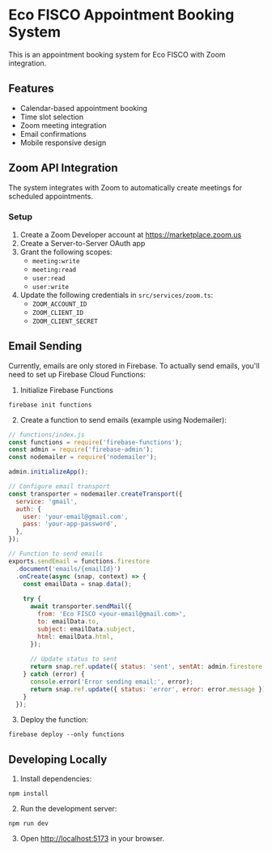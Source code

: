 # Eco FISCO Appointment Booking System

This is an appointment booking system for Eco FISCO with Zoom integration.

## Features

- Calendar-based appointment booking
- Time slot selection
- Zoom meeting integration
- Email confirmations
- Mobile responsive design

## Zoom API Integration

The system integrates with Zoom to automatically create meetings for scheduled appointments. 

### Setup

1. Create a Zoom Developer account at https://marketplace.zoom.us
2. Create a Server-to-Server OAuth app
3. Grant the following scopes:
   - `meeting:write`
   - `meeting:read`
   - `user:read`
   - `user:write`
4. Update the following credentials in `src/services/zoom.ts`:
   - `ZOOM_ACCOUNT_ID`
   - `ZOOM_CLIENT_ID`
   - `ZOOM_CLIENT_SECRET`

## Email Sending

Currently, emails are only stored in Firebase. To actually send emails, you'll need to set up Firebase Cloud Functions:

1. Initialize Firebase Functions
```
firebase init functions
```

2. Create a function to send emails (example using Nodemailer):
```javascript
// functions/index.js
const functions = require('firebase-functions');
const admin = require('firebase-admin');
const nodemailer = require('nodemailer');

admin.initializeApp();

// Configure email transport
const transporter = nodemailer.createTransport({
  service: 'gmail',
  auth: {
    user: 'your-email@gmail.com',
    pass: 'your-app-password',
  },
});

// Function to send emails
exports.sendEmail = functions.firestore
  .document('emails/{emailId}')
  .onCreate(async (snap, context) => {
    const emailData = snap.data();
    
    try {
      await transporter.sendMail({
        from: 'Eco FISCO <your-email@gmail.com>',
        to: emailData.to,
        subject: emailData.subject,
        html: emailData.html,
      });
      
      // Update status to sent
      return snap.ref.update({ status: 'sent', sentAt: admin.firestore.FieldValue.serverTimestamp() });
    } catch (error) {
      console.error('Error sending email:', error);
      return snap.ref.update({ status: 'error', error: error.message });
    }
  });
```

3. Deploy the function:
```
firebase deploy --only functions
```

## Developing Locally

1. Install dependencies:
```
npm install
```

2. Run the development server:
```
npm run dev
```

3. Open [http://localhost:5173](http://localhost:5173) in your browser. 